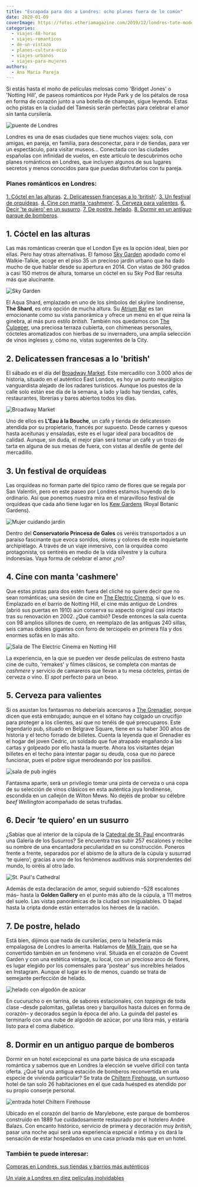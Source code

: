 ```yaml
---
title: "Escapada para dos a Londres: ocho planes fuera de lo común"
date: 2020-01-09
coverImage: https://fotos.etheriamagazine.com/2019/12/londres-tate-modern.jpg
categories: 
  - viajes-48-horas
  - viajes-romanticos
  - de-un-vistazo
  - planes-cultura-ocio
  - viajes-urbanos
  - viajes-para-mujeres
authors: 
  - Ana María Pareja
---
```


Si estás hasta el moño de películas melosas como 'Bridget Jones' o 'Notting Hill', de paseos románticos por Hyde Park y de los pétalos de rosa en forma de corazón junto a una botella de champán, sigue leyendo. Estas ocho pistas en la ciudad del Támesis serán perfectas para celebrar el amor sin tanta cursilería.

![puente de Londres](https://fotos.etheriamagazine.com/2019/12/londres-the-shard-900x602.jpg "Skyline con el perf de The Shard. © visitlondon.com/Jon Reid")

Londres es una de esas ciudades que tiene muchos viajes: sola, con amigas, en pareja, en 
familia, para desconectar, para ir de tiendas, para ver un espectáculo, para visitar 
museos... Conectada con las ciudades españolas con infinidad de vuelos, en este artículo 
te descubrimos ocho planes románticos en Londres, que incluyen algunos de sus lugares 
secretos y menos conocidos para que puedas disfrutarlos con tu pareja. 

### Planes románticos en Londres:

[1\. Cóctel en las alturas](#Sky-Garden). [2\. Delicatessen francesas a lo 
'british'](#Broadway-Market). [3\. Un festival de orquídeas](#Orquideas). [4\. Cine con 
manta 'cashmere'](#Electric-Cinema). [5\. Cerveza para valientes](#The-Grenadier). [6\. 
Decir 'te quiero' en un susurro](#St-Paul). [7\. De postre, helado](#Milk-Train). [8\. 
Dormir en un antiguo parque de bomberos](#Chiltern-Firehouse). 

## 1\. Cóctel en las alturas

Las más románticas creerán que el London Eye es la opción ideal, bien por ellas. Pero 
hay otras alternativas. El famoso [Sky Garden](https://skygarden.london/node/10) apodado 
como el Walkie-Talkie, acoge en el piso 35 un precioso jardín urbano que ha dado mucho 
de que hablar desde su apertura en 2014. Con vistas de 360 grados a casi 150 metros de 
altura, tomarse un cóctel en su Sky Pod Bar resulta más que alucinante. 

![Sky Garden](https://fotos.etheriamagazine.com/2019/12/londres-sky-garden-900x600.jpg "Sky Garden.")

El Aqua Shard, emplazado en uno de los símbolos del skyline londinense, **The Shard**, 
es otra opción de mucha altura. Su [Atrium Bar](https://www.aquashard.co.uk/experience) 
es tan emocionante como su vista panorámica y ofrece un menú en el que reina la ginebra, 
al más puro estilo _british_. También nos quedamos con [The 
Culpeper](http://www.theculpeper.com/rooftop/), una preciosa terraza cubierta, con 
chimeneas personales, cócteles aromatizados con hierbas de su invernadero, una amplia 
selección de vinos ingleses y, cómo no, vistas sugerentes de la City. 

## 2\. Delicatessen francesas a lo 'british'

El sábado es el día del [Broadway Market](https://broadwaymarket.co.uk). Este mercadillo 
con 3.000 años de historia, situado en el auténtico East London, es hoy un punto 
neurálgico vanguardista alejado de los radares turísticos. Aunque los puestos de la 
calle solo están ese día de la semana, a lado y lado hay tiendas, cafés, restaurantes, 
librerías y bares abiertos todos los días. 

![Broadway Market](https://fotos.etheriamagazine.com/2019/12/Londres-broadway-market-900x507.jpg "Ambiente y productos en © Broadway Market")

Uno de ellos es **L'Eau à la Bouche**, un café y tienda de delicatessen atendida por su 
propietario, francés por supuesto. Desde carnes y quesos hasta aceitunas y ensaladas, 
este es el lugar ideal para bocaditos de calidad. Aunque, sin duda, el mejor plan será 
tomar un café y un trozo de tarta en alguna de sus mesas de fuera, con vistas al desfile 
de gente del mercadillo. 

## 3\. Un festival de orquídeas

Las orquídeas no forman parte del típico ramo de flores que se regala por San Valentín, 
pero en este paseo por Londres estamos huyendo de lo ordinario. Así que ponemos nuestra 
mira en el maravilloso festival de orquídeas que cada año tiene lugar en los [Kew 
Gardens](https://www.kew.org) (Royal Botanic Gardens). 

![Mujer cuidando jardín](https://fotos.etheriamagazine.com/2019/12/Londres-orquideas-900x653.jpg "Orquídeas en Kew Garden. © Kew's Orchid Festival/ Jeff Eden")

Dentro del **Conservatorio Princesa de Gales** os veréis transportados a un paraíso 
fascinante que evoca sonidos, olores y colores de este inquietante archipiélago. A 
través de un viaje inmersivo, con la orquídea como protagonista, os sentiréis en medio 
de la vida silvestre y la cultura indonesias. Vaya forma de celebrar el amor ¿no? 

## 4\. Cine con manta 'cashmere'

Que estas pistas para dos estén fuera del cliché no quiere decir que no sean románticas; 
una sesión de cine en [The Electric Cinema](https://www.electriccinema.co.uk), sí que lo 
es. Emplazado en el barrio de Notting Hill, el cine más antiguo de Londres (abrió sus 
puertas en 1910) aún conserva su aspecto original casi intacto tras su renovación en 
2002. ¿Qué cambió? Desde entonces la sala cuenta con 98 amplios sillones de cuero, en 
reemplazo de las antiguas 240 sillas, seis camas dobles gigantes con forro de terciopelo 
en primera fila y dos enormes sofás en lo más alto. 

![Sala de The Electric Cinema en Notting Hill](https://fotos.etheriamagazine.com/2020/01/Londres-cinema-portobello-900x600.jpg "Sala de © The Electric Cinema en Notting Hill.")

La experiencia, en la que se pueden ver desde películas de estreno hasta cine de culto, 
'remakes' y filmes clásicos, se completa con mantas de _cashmere_ y servicio de 
camareros que llevan a tu mesa cócteles, pintas de cerveza o vino. El _spot_ perfecto 
para un beso. 

## 5\. Cerveza para valientes

Si os asustan los fantasmas no deberíais acercaros a [The 
Grenadier](https://www.grenadierbelgravia.com), porque dicen que está embrujado; aunque 
en el sótano hay colgado un crucifijo para proteger a los clientes, así que no tenéis de 
qué preocuparos. Este legendario pub, situado en Belgrave Square, tiene en su haber 300 
años de historia y el techo forrado de billetes. Cuenta la leyenda que el Grenadier es 
el hogar del joven Cedric, un soldado que fue atrapado engañando a las cartas y golpeado 
por ello hasta la muerte. Ahora los visitantes dejan billetes en el techo para intentar 
pagar su deuda, cosa que no parece funcionar, pues el pobre sigue merodeando por los 
pasillos. 

![sala de pub inglés](https://fotos.etheriamagazine.com/2019/12/Londres-grenadier-900x600.jpg "Interior de © The Grenadier")

Fantasma aparte, será un privilegio tomar una pinta de cerveza o una copa de su 
selección de vinos clásicos en esta auténtica joya londinense, escondida en un callejón 
de Wilton Mews. No dejéis de probar su célebre _beef Wellington_ acompañado de setas 
trufadas. 

## 6\. Decir ‘te quiero’ en un susurro

¿Sabías que al interior de la cúpula de la [Catedral de St. 
Paul](https://www.stpauls.co.uk) encontrarás una Galería de los Susurros? Se encuentra 
tras subir 257 escalones y recibe su nombre de una encantadora peculiaridad en su 
construcción. Poneros frente a frente, separados por el abismo de la altura de la cúpula 
y susurrad ‘te quiero’; gracias a uno de los fenómenos auditivos más sorprendentes del 
mundo, lo oiréis al otro lado. 

![St. Paul's Cathedral](https://fotos.etheriamagazine.com/2019/12/londres-st-paul-cathedral-900x600.jpg "St. Paul's Cathedral. © visitlondon.com/Jon Reid")

Además de esta declaración de amor, seguid subiendo –528 escalones más– hasta la 
**Golden Gallery** en el punto más alto de la cúpula, a 111 metros del suelo. Las vistas 
panorámicas de la ciudad son inigualables. O bajad hasta la cripta donde están 
enterrados los héroes de la nación. 

## 7\. De postre, helado

Está bien, dijimos que nada de cursilerías, pero la heladería más empalagosa de Londres 
lo amerita. Hablamos de [Milk Train](https://www.milktraincafe.com), que se ha 
convertido también en un fenómeno viral. Situada en el corazón de Covent Garden y con 
una estética vintage, su local, con un precioso arco de flores, es lugar elegido por los 
comensales para 'postear' sus increíbles helados en Instagram. Aunque el lugar es lo de 
menos, cuando se trata de semejante perfección de helado. 

![helado con algodón de azúcar](https://fotos.etheriamagazine.com/2019/12/Londres-Milk-Train-900x901.jpg "Imaginativos y deliciosos helados en © Milk Train")

En cucurucho o en tarrina, de sabores estacionales, con _toppings_ de toda clase –desde 
palomitas, galletas oreo y barquillos hasta dulces en forma de corazón– y decorados 
según la época del año. La guinda del pastel es terminarlo con una nube de algodón de 
azúcar, por una libra más, y estaría listo para el coma diabético. 

## 8\. Dormir en un antiguo parque de bomberos

Dormir en un hotel excepcional es una parte básica de una escapada romántica y sabemos 
que en Londres la elección se vuelve difícil con tanta oferta. ¿Qué tal una antigua 
estación de bomberos reconvertida en una especie de vivienda particular? Se trata de [Chiltern 
Firehouse](http://www.chilternfirehouse.com/hotel/luxury-hotel-london), un suntuoso 
hotel de tan solo 26 habitaciones en el que cada huésped es atendido por su propio 
conserje personal. 

![entrada hotel Chiltern Firehouse](https://fotos.etheriamagazine.com/2020/01/Londres-hotel-Chiltern-firehouse-863x1024.jpg "Hotel © Chiltern Firehouse.")

Ubicado en el corazón del barrio de Marylebone, este parque de bomberos construido en 
1889 fue cuidadosamente restaurado por el hotelero André Balazs. Con encanto histórico, 
servicio de primera y decoración muy _british_, pasar una noche aquí será una 
experiencia especial e íntima y os dará la sensación de estar hospedados en una casa 
privada más que en un hotel. 

### También te puede interesar:

[Compras en Londres, sus tiendas y barrios más 
auténticos](https://etheriamagazine.com/2020/05/06/compras-originales-en-londres-seven-dials-connaught-village-carnaby-street-marylebone/) 

[Un viaje a Londres en diez películas 
inolvidables](https://etheriamagazine.com/2020/12/11/diez-peliculas-rodadas-en-londres/)
